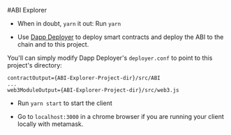 #ABI Explorer

* When in doubt, `yarn` it out:
Run `yarn`

* Use [Dapp Deployer](https://github.com/XYOracleNetwork/tool-dappdeployer-node) to deploy smart contracts and deploy the ABI to the chain and to this project.  

You'll can simply modify Dapp Deployer's `deployer.conf` to point to this project's directory:
```
contractOutput={ABI-Explorer-Project-dir}/src/ABI
...
web3ModuleOutput={ABI-Explorer-Project-dir}/src/web3.js
```

* Run `yarn start` to start the client

* Go to `localhost:3000` in a chrome browser if you are running your client locally with metamask.